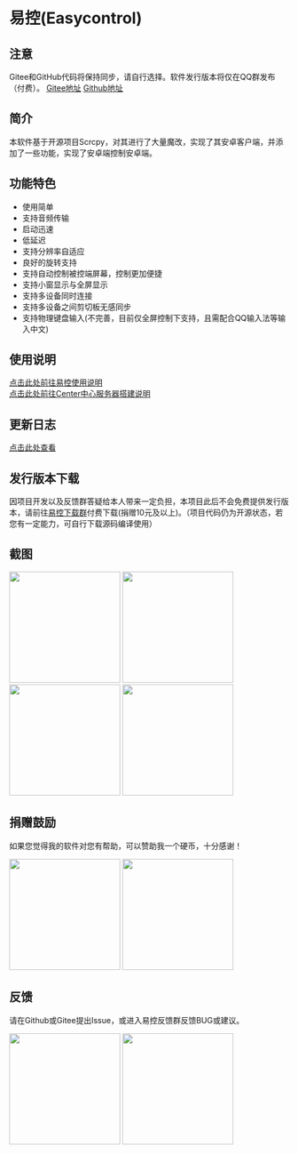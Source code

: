 # 易控(Easycontrol)

## 注意
Gitee和GitHub代码将保持同步，请自行选择。软件发行版本将仅在QQ群发布（付费）。
[Gitee地址](https://gitee.com/mingzhixianweb/easycontrol)
[Github地址](https://github.com/mingzhixian/Easycontrol)

## 简介
本软件基于开源项目Scrcpy，对其进行了大量魔改，实现了其安卓客户端，并添加了一些功能，实现了安卓端控制安卓端。

## 功能特色
- 使用简单
- 支持音频传输
- 启动迅速
- 低延迟
- 支持分辨率自适应
- 良好的旋转支持
- 支持自动控制被控端屏幕，控制更加便捷
- 支持小窗显示与全屏显示
- 支持多设备同时连接
- 支持多设备之间剪切板无感同步
- 支持物理键盘输入(不完善，目前仅全屏控制下支持，且需配合QQ输入法等输入中文)

## 使用说明
[点击此处前往易控使用说明](https://gitee.com/mingzhixianweb/easycontrol/blob/master/HOW_TO_USE.md)<br/>
[点击此处前往Center中心服务器搭建说明](https://gitee.com/mingzhixianweb/easycontrol/blob/master/HOW_TO_USE_CENTER.md)

## 更新日志
[点击此处查看](https://gitee.com/mingzhixianweb/easycontrol/releases)

## 发行版本下载
因项目开发以及反馈群答疑给本人带来一定负担，本项目此后不会免费提供发行版本，请前往[易控下载群](https://gitee.com/mingzhixianweb/easycontrol/raw/master/pic/other/qq_download.webp)付费下载(捐赠10元及以上)。（项目代码仍为开源状态，若您有一定能力，可自行下载源码编译使用）

## 截图
<img src="https://gitee.com/mingzhixianweb/easycontrol/raw/master/pic/screenshot/main.webp" width="200px">
<img src="https://gitee.com/mingzhixianweb/easycontrol/raw/master/pic/screenshot/small.webp" width="200px">
<img src="https://gitee.com/mingzhixianweb/easycontrol/raw/master/pic/screenshot/mini.webp" width="200px">
<img src="https://gitee.com/mingzhixianweb/easycontrol/raw/master/pic/screenshot/full.webp" width="200px">

## 捐赠鼓励

如果您觉得我的软件对您有帮助，可以赞助我一个硬币，十分感谢！

<img src="https://gitee.com/mingzhixianweb/easycontrol/raw/master/pic/other/wechat.webp" width="200px">
<img src="https://gitee.com/mingzhixianweb/easycontrol/raw/master/pic/other/alipay.webp" width="200px">

## 反馈

请在Github或Gitee提出Issue，或进入易控反馈群反馈BUG或建议。

<img src="https://gitee.com/mingzhixianweb/easycontrol/raw/master/pic/other/qq_download.webp" width="200px">
<img src="https://gitee.com/mingzhixianweb/easycontrol/raw/master/pic/other/qq_issue.webp" width="200px">